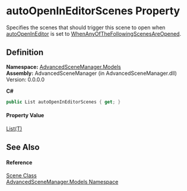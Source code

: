 # autoOpenInEditorScenes Property


Specifies the scenes that should trigger this scene to open when <a href="P_AdvancedSceneManager_Models_Scene_autoOpenInEditor">autoOpenInEditor</a> is set to <a href="T_AdvancedSceneManager_Models_Enums_EditorPersistentOption">WhenAnyOfTheFollowingScenesAreOpened</a>.



## Definition
**Namespace:** <a href="N_AdvancedSceneManager_Models">AdvancedSceneManager.Models</a>  
**Assembly:** AdvancedSceneManager (in AdvancedSceneManager.dll) Version: 0.0.0.0

**C#**
``` C#
public List autoOpenInEditorScenes { get; }
```



#### Property Value
<a href="https://learn.microsoft.com/dotnet/api/system.collections.generic.list-1" target="_blank" rel="noopener noreferrer">List(T)</a>

## See Also


#### Reference
<a href="T_AdvancedSceneManager_Models_Scene">Scene Class</a>  
<a href="N_AdvancedSceneManager_Models">AdvancedSceneManager.Models Namespace</a>  

